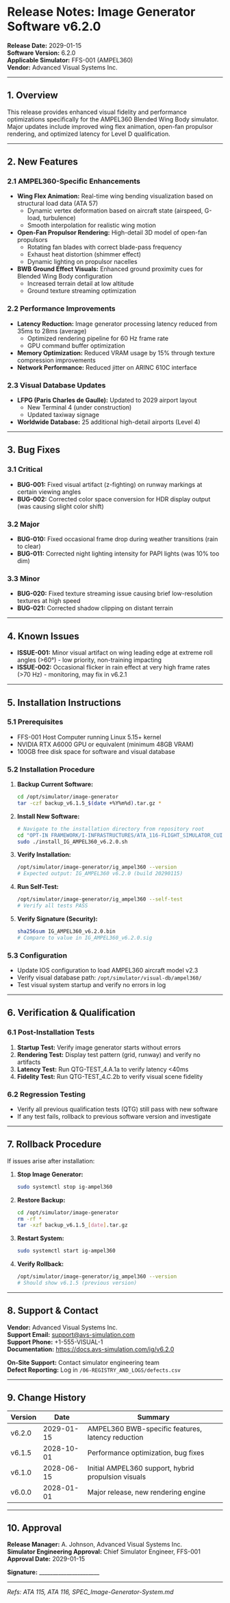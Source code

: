 # Release Notes: Image Generator Software v6.2.0

**Release Date:** 2029-01-15  
**Software Version:** 6.2.0  
**Applicable Simulator:** FFS-001 (AMPEL360)  
**Vendor:** Advanced Visual Systems Inc.

---

## 1. Overview

This release provides enhanced visual fidelity and performance optimizations specifically for the AMPEL360 Blended Wing Body simulator. Major updates include improved wing flex animation, open-fan propulsor rendering, and optimized latency for Level D qualification.

---

## 2. New Features

### 2.1 AMPEL360-Specific Enhancements
- **Wing Flex Animation:** Real-time wing bending visualization based on structural load data (ATA 57)
  - Dynamic vertex deformation based on aircraft state (airspeed, G-load, turbulence)
  - Smooth interpolation for realistic wing motion
- **Open-Fan Propulsor Rendering:** High-detail 3D model of open-fan propulsors
  - Rotating fan blades with correct blade-pass frequency
  - Exhaust heat distortion (shimmer effect)
  - Dynamic lighting on propulsor nacelles
- **BWB Ground Effect Visuals:** Enhanced ground proximity cues for Blended Wing Body configuration
  - Increased terrain detail at low altitude
  - Ground texture streaming optimization

### 2.2 Performance Improvements
- **Latency Reduction:** Image generator processing latency reduced from 35ms to 28ms (average)
  - Optimized rendering pipeline for 60 Hz frame rate
  - GPU command buffer optimization
- **Memory Optimization:** Reduced VRAM usage by 15% through texture compression improvements
- **Network Performance:** Reduced jitter on ARINC 610C interface

### 2.3 Visual Database Updates
- **LFPG (Paris Charles de Gaulle):** Updated to 2029 airport layout
  - New Terminal 4 (under construction)
  - Updated taxiway signage
- **Worldwide Database:** 25 additional high-detail airports (Level 4)

---

## 3. Bug Fixes

### 3.1 Critical
- **BUG-001:** Fixed visual artifact (z-fighting) on runway markings at certain viewing angles
- **BUG-002:** Corrected color space conversion for HDR display output (was causing slight color shift)

### 3.2 Major
- **BUG-010:** Fixed occasional frame drop during weather transitions (rain to clear)
- **BUG-011:** Corrected night lighting intensity for PAPI lights (was 10% too dim)

### 3.3 Minor
- **BUG-020:** Fixed texture streaming issue causing brief low-resolution textures at high speed
- **BUG-021:** Corrected shadow clipping on distant terrain

---

## 4. Known Issues

- **ISSUE-001:** Minor visual artifact on wing leading edge at extreme roll angles (>60°) - low priority, non-training impacting
- **ISSUE-002:** Occasional flicker in rain effect at very high frame rates (>70 Hz) - monitoring, may fix in v6.2.1

---

## 5. Installation Instructions

### 5.1 Prerequisites
- FFS-001 Host Computer running Linux 5.15+ kernel
- NVIDIA RTX A6000 GPU or equivalent (minimum 48GB VRAM)
- 100GB free disk space for software and visual database

### 5.2 Installation Procedure
1. **Backup Current Software:**
   ```bash
   cd /opt/simulator/image-generator
   tar -czf backup_v6.1.5_$(date +%Y%m%d).tar.gz *
   ```

2. **Install New Software:**
   ```bash
   # Navigate to the installation directory from repository root
   cd "OPT-IN FRAMEWORK/I-INFRASTRUCTURES/ATA_116-FLIGHT_SIMULATOR_CUING_SYSTEM/04-SOFTWARE_AND_MODELS/01-IMAGE_GENERATOR_SW/v6.2.0"
   sudo ./install_IG_AMPEL360_v6.2.0.sh
   ```

3. **Verify Installation:**
   ```bash
   /opt/simulator/image-generator/ig_ampel360 --version
   # Expected output: IG_AMPEL360 v6.2.0 (build 20290115)
   ```

4. **Run Self-Test:**
   ```bash
   /opt/simulator/image-generator/ig_ampel360 --self-test
   # Verify all tests PASS
   ```

5. **Verify Signature (Security):**
   ```bash
   sha256sum IG_AMPEL360_v6.2.0.bin
   # Compare to value in IG_AMPEL360_v6.2.0.sig
   ```

### 5.3 Configuration
- Update IOS configuration to load AMPEL360 aircraft model v2.3
- Verify visual database path: `/opt/simulator/visual-db/ampel360/`
- Test visual system startup and verify no errors in log

---

## 6. Verification & Qualification

### 6.1 Post-Installation Tests
1. **Startup Test:** Verify image generator starts without errors
2. **Rendering Test:** Display test pattern (grid, runway) and verify no artifacts
3. **Latency Test:** Run QTG-TEST_4.A.1a to verify latency <40ms
4. **Fidelity Test:** Run QTG-TEST_4.C.2b to verify visual scene fidelity

### 6.2 Regression Testing
- Verify all previous qualification tests (QTG) still pass with new software
- If any test fails, rollback to previous software version and investigate

---

## 7. Rollback Procedure

If issues arise after installation:

1. **Stop Image Generator:**
   ```bash
   sudo systemctl stop ig-ampel360
   ```

2. **Restore Backup:**
   ```bash
   cd /opt/simulator/image-generator
   rm -rf *
   tar -xzf backup_v6.1.5_[date].tar.gz
   ```

3. **Restart System:**
   ```bash
   sudo systemctl start ig-ampel360
   ```

4. **Verify Rollback:**
   ```bash
   /opt/simulator/image-generator/ig_ampel360 --version
   # Should show v6.1.5 (previous version)
   ```

---

## 8. Support & Contact

**Vendor:** Advanced Visual Systems Inc.  
**Support Email:** support@avs-simulation.com  
**Support Phone:** +1-555-VISUAL-1  
**Documentation:** https://docs.avs-simulation.com/ig/v6.2.0

**On-Site Support:** Contact simulator engineering team  
**Defect Reporting:** Log in `/06-REGISTRY_AND_LOGS/defects.csv`

---

## 9. Change History

| Version | Date | Summary |
|---------|------|---------|
| v6.2.0 | 2029-01-15 | AMPEL360 BWB-specific features, latency reduction |
| v6.1.5 | 2028-10-01 | Performance optimization, bug fixes |
| v6.1.0 | 2028-06-15 | Initial AMPEL360 support, hybrid propulsion visuals |
| v6.0.0 | 2028-01-01 | Major release, new rendering engine |

---

## 10. Approval

**Release Manager:** A. Johnson, Advanced Visual Systems Inc.  
**Simulator Engineering Approval:** Chief Simulator Engineer, FFS-001  
**Approval Date:** 2029-01-15  

**Signature:** ______________________

---

*Refs: ATA 115, ATA 116, SPEC_Image-Generator-System.md*
